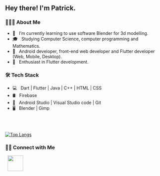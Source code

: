 <h2> Hey there! I'm Patrick.</h2>

<h3> 👨🏻‍💻 About Me </h3>

- 🔭 &nbsp; I’m currently learning to use software Blender for 3d modelling.
- 🎓 &nbsp; Studying Computer Science, computer programming and Mathematics.
- 💼 &nbsp; Android developer, front-end web developer and Flutter developer (Web, Mobile, Desktop).
- 🌱 &nbsp; Enthusiast in Flutter development.

<h3>🛠 Tech Stack</h3>

- 💻 &nbsp; Dart | Flutter | Java | C++ | HTML | CSS
- 🛢 &nbsp;  Firebase 
- 🔧 &nbsp; Android Studio | Visual Studio code | Git
- 🖥 &nbsp;  Blender | Gimp

<br>

</br>

[![Top Langs](https://github-readme-stats.vercel.app/api/top-langs/?username=patricknicolosi&text_color=daf7dc&bg_color=151515)](https://github.com/patricknicolosi/github-readme-stats)


<h3> 🤝🏻 Connect with Me </h3>

<p align="left">
&nbsp; <a href="mailto:patricknicolosi99@gmail.com" target="_blank" rel="noopener noreferrer"><img src="https://img.icons8.com/plasticine/100/000000/gmail.png"  width="50" /></a>
</p>

